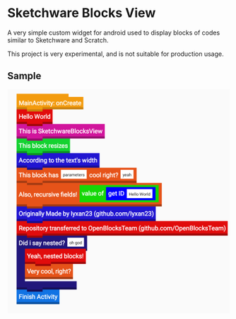 # Sketchware Blocks View
A very simple custom widget for android used to display blocks of codes similar to Sketchware and Scratch.

This project is very experimental, and is not suitable for production usage.

## Sample
<img src="screenshots/1.png"/>
